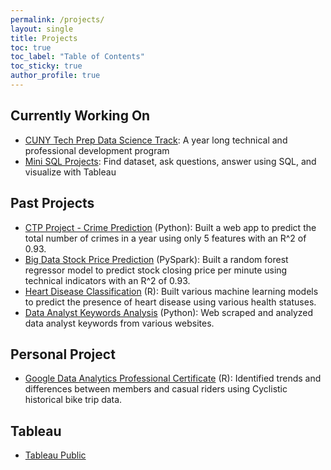 ```yaml
---
permalink: /projects/
layout: single
title: Projects
toc: true
toc_label: "Table of Contents"
toc_sticky: true
author_profile: true
---
```


## Currently Working On
- [CUNY Tech Prep Data Science Track](https://github.com/JakeLi2001/CTP-Data-Science-Cohort-8): A year long technical and professional development program
- [Mini SQL Projects](https://github.com/JakeLi2001/mini-sql-projects): Find dataset, ask questions, answer using SQL, and visualize with Tableau

## Past Projects
- [CTP Project - Crime Prediction](https://github.com/Fatimajavid/PredictingCrimesintheUS) (Python): Built a web app to predict the total number of crimes in a year using only 5 features with an R^2 of 0.93.
- [Big Data Stock Price Prediction](https://github.com/JakeLi2001/big-data-stock-price-prediction) (PySpark): Built a random forest regressor model to predict stock closing price per minute using technical indicators with an R^2 of 0.93.
- [Heart Disease Classification](https://github.com/JakeLi2001/heart-disease-classification) (R): Built various machine learning models to predict the presence of heart disease using various health statuses.
- [Data Analyst Keywords Analysis](https://github.com/JakeLi2001/Keywords_for_Data_Analyst) (Python): Web scraped and analyzed data analyst keywords from various websites.

## Personal Project
- [Google Data Analytics Professional Certificate](https://github.com/JakeLi2001/Google-Data-Analytics-Professional-Certificate) (R): Identified trends and differences between members and casual riders using Cyclistic historical bike trip data.

## Tableau
- [Tableau Public](https://public.tableau.com/app/profile/jakeli2001)
